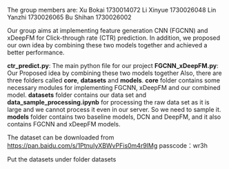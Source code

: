 The group members are:
Xu Bokai 1730014072
Li Xinyue  1730026048
Lin Yanzhi  1730026065
Bu Shihan 1730026002

Our group aims at implementing feature generation CNN (FGCNN) and xDeepFM for Click-through rate (CTR) prediction. In addition, we proposed our own idea by combining these two models together and achieved a better performance.

**ctr_predict.py**: The main python file for our project
**FGCNN_xDeepFM.py**: Our Proposed idea by combining these two models together
Also, there are three folders called **core**, **datasets** and **models**. **core** folder contains some necessary modules for implementing FGCNN, xDeepFM and our combined model. **datasets** folder contains our data set and **data_sample_processing.ipynb** for processing the raw data set as it is large and we cannot process it even in our server. So we need to sample it. **models** folder contains two baseline models, DCN and DeepFM, and it also contains FGCNN and xDeepFM models.

The dataset can be downloaded from https://pan.baidu.com/s/1PtnuIyXBWvPFis0m4r9IMg 
passcode：wr3h

Put the datasets under folder datasets
